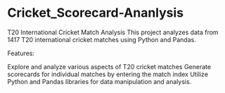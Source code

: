 # Cricket_Scorecard-Ananlysis

T20 International Cricket Match Analysis
This project analyzes data from 1417 T20 international cricket matches using Python and Pandas.

Features:

Explore and analyze various aspects of T20 cricket matches
Generate scorecards for individual matches by entering the match index
Utilize Python and Pandas libraries for data manipulation and analysis.
